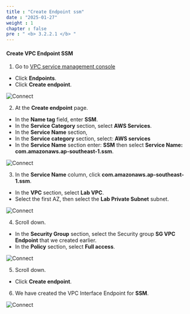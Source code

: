 ```yaml
---
title : "Create Endpoint ssm"
date : "2025-01-27"
weight : 1
chapter : false
pre : " <b> 3.2.2.1 </b> "
---
```



#### Create VPC Endpoint SSM

1. Go to [VPC service management console](https://console.aws.amazon.com/vpc/home)
  + Click **Endpoints**.
  + Click **Create endpoint**.
  
![Connect](/images/3.connect/005-connect.png)

2. At the **Create endpoint** page.
  + In the **Name tag** field, enter **SSM**.
  + In the **Service Category** section, select **AWS Services**.
  + In the **Service Name** section,
  + In the **Service category** section, select: **AWS services**
  + In the **Service Name** section enter: **SSM** then select **Service Name: com.amazonaws.ap-southeast-1.ssm**.

![Connect](/images/3.connect/006-connect.png)

3. In the **Service Name** column, click **com.amazonaws.ap-southeast-1.ssm**.
  + In the **VPC** section, select **Lab VPC**.
  + Select the first AZ, then select the **Lab Private Subnet** subnet.
  
![Connect](/images/3.connect/007-connect.png)

4. Scroll down.
  + In the **Security Group** section, select the Security group **SG VPC Endpoint** that we created earlier.
  + In the **Policy** section, select **Full access**.

![Connect](/images/3.connect/008-connect.png)

5. Scroll down.
  + Click **Create endpoint**.

6. We have created the VPC Interface Endpoint for **SSM**.


![Connect](/images/3.connect/011-connect.png)